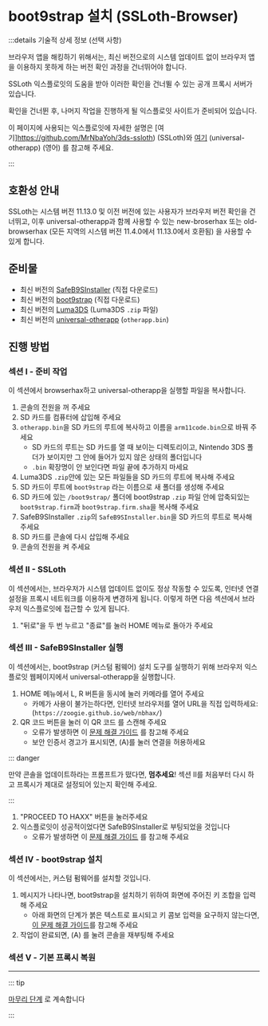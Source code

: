 # boot9strap 설치 (SSLoth-Browser)

:::details 기술적 상세 정보 (선택 사항)

브라우저 앱을 해킹하기 위해서는, 최신 버전으로의 시스템 업데이트 없이 브라우저 앱을 이용하지 못하게 하는 버전 확인 과정을 건너뛰어야 합니다.

SSLoth 익스플로잇의 도움을 받아 이러한 확인을 건너뛸 수 있는 공개 프록시 서버가 있습니다.

확인을 건너뛴 후, 나머지 작업을 진행하게 될 익스플로잇 사이트가 준비되어 있습니다.

이 페이지에 사용되는 익스플로잇에 자세한 설명은 [여기]https://github.com/MrNbaYoh/3ds-ssloth) (SSLoth)와 [여기](https://github.com/TuxSH/universal-otherapp/) (universal-otherapp) (영어) 를 참고해 주세요.

:::

## 호환성 안내

SSLoth는 시스템 버전 11.13.0 및 이전 버전에 있는 사용자가 브라우저 버전 확인을 건너뛰고, 이후 universal-otherapp과 함께 사용할 수 있는 new-broserhax 또는 old-browserhax (모든 지역의 시스템 버전 11.4.0에서 11.13.0에서 호환됨) 을 사용할 수 있게 합니다.

## 준비물

- 최신 버전의 [SafeB9SInstaller](https://github.com/d0k3/SafeB9SInstaller/releases/download/v0.0.7/SafeB9SInstaller-20170605-122940.zip) (직접 다운로드)
- 최신 버전의 [boot9strap](https://github.com/SciresM/boot9strap/releases/download/1.4/boot9strap-1.4.zip) (직접 다운로드)
- 최신 버전의 [Luma3DS](https://github.com/LumaTeam/Luma3DS/releases/latest) (Luma3DS `.zip` 파일)
- 최신 버전의 [universal-otherapp](https://github.com/TuxSH/universal-otherapp/releases/latest`) (`otherapp.bin`)

## 진행 방법

### 섹션 I - 준비 작업

이 섹션에서 browserhax하고 universal-otherapp을 실행할 파일을 복사합니다.

1. 콘솔의 전원을 꺼 주세요
2. SD 카드를 컴퓨터에 삽입해 주세요
3. `otherapp.bin`을 SD 카드의 루트에 복사하고 이름을 `arm11code.bin`으로 바꿔 주세요
    - SD 카드의 루트는 SD 카드를 열 때 보이는 디렉토리이고, Nintendo 3DS 폴더가 보이지만 그 안에 들어가 있지 않은 상태의 폴더입니다
    - `.bin` 확장명이 안 보인다면 파일 끝에 추가하지 마세요
4. Luma3DS `.zip`안에 있는 모든 파일들을 SD 카드의 루트에 복사해 주세요
5. SD 카드이 루트에 `boot9strap` 라는 이름으로 새 폴더를 생성해 주세요
6. SD 카드에 있는 `/boot9strap/` 폴더에 boot9strap `.zip` 파일 안에 압축되있는 `boot9strap.firm`과 `boot9strap.firm.sha`을 복사해 주세요
7. SafeB9SInstaller `.zip`의 `SafeB9SInstaller.bin`을 SD 카드의 루트로 복사해 주세요
8. SD 카드를 콘솔에 다시 삽입해 주세요
9. 콘솔의 전원을 켜 주세요

### 섹션 II - SSLoth

이 섹션에서는, 브라우저가 시스템 업데이트 없이도 정상 작동할 수 있도록, 인터넷 연결 설정을 프록시 네트워크를 이용하게 변경하게 됩니다. 이렇게 하면 다음 섹션에서 브라우저 익스플로잇에 접근할 수 있게 됩니다.

<!--@include: ./_include/addproxy.md -->

1. "뒤로"을 두 번 누르고 "종료"를 눌러 HOME 메뉴로 돌아가 주세요

### 섹션 III - SafeB9SInstaller 실행

이 섹션에서는, boot9strap (커스텀 펌웨어) 설치 도구를 실행하기 위해 브라우저 익스플로잇 웹페이지에서 universal-otherapp을 실행합니다.

1. HOME 메뉴에서 L, R 버튼을 동시에 눌러 카메라를 열어 주세요
    - 카메가 사용이 불가는하다면, 인터넷 브라우저를 열어 URL을 직접 입력하세요: (`https://zoogie.github.io/web/nbhax/`)
2. QR 코드 버튼을 눌러 이 QR 코드 를 스캔해 주세요
    - 오류가 발생하면 이 [문제 해결 가이드](troubleshooting-ssloth-browser) 를 참고해 주세요
    - 보안 인증서 경고가 표시되면, (A)를 눌러 연결을 허용하세요

::: danger

만약 콘솔을 업데이트하라는 프롬프트가 떴다면, **멈추세요**! 섹션 II를 처음부터 다시 하고 프록시가 제대로 설정되어 있는지 확인해 주세요.

:::

1. "PROCEED TO HAXX" 버튼을 눌러주세요
2. 익스플로잇이 성공적이었다면 SafeB9SInstaller로 부팅되었을 것입니다
    - 오류가 발생하면 이 [문제 해결 가이드](troubleshooting-ssloth-browser) 를 참고해 주세요

### 섹션 IV - boot9strap 설치

이 섹션에서는, 커스텀 펌웨어를 설치할 것입니다.

1. 메시지가 나타나면, boot9strap을 설치하기 위하여 화면에 주어진 키 조합을 입력해 주세요
    - 아래 화면의 단계가 붉은 텍스트로 표시되고 키 콤보 입력을 요구하지 않는다면, [이 문제 해결 가이드](troubleshooting-ssloth-browser)를 참고해 주세요
2. 작업이 완료되면, (A) 를 눌려 콘솔을 재부팅해 주세요

<!--@include: ./_include/configure-luma3ds.md -->

### 섹션 V - 기본 프록시 복원

<!--@include: ./_include/rmproxy.md -->

<!--@include: ./_include/luma3ds-installed-note.md -->

___

::: tip

[마무리 단계](finalizing-setup) 로 계속합니다

:::
